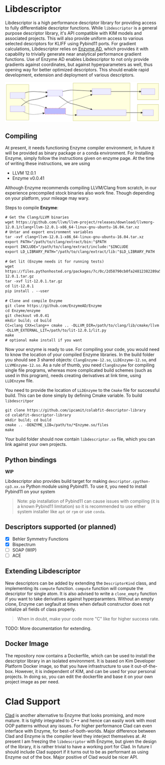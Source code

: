 Libdescriptor
==============

Libdescriptor is a high performance descriptor library for providing access to fully differentiable descriptor functions.
While `libdescriptor` is a general purpose descriptor library, it's API compatible with KIM models and associated projects.
This will also provide uniform access to various selected descriptors for KLIFF using Pybind11 ports.
For gradient calculations, Libdescriptor relies on [Enzyme AD](https://github.com/EnzymeAD/Enzyme), which provides it with capability to trivially generate near analytical performance gradient functions.
Use of Enzyme AD enables Libdescriptor to not only provide gradients against coordinates, but against hyperparameters as well, thus opening way for better optimized descriptors.
This should enable rapid development, extension and deployment of various descriptors.

<img src="libdescriptor.svg" width="800">

## Compiling 
At present, it needs functioning Enzyme compiler environment, in future it will be provided as binary package or a conda environment.
For Installing Enzyme, simply follow the instructions given on enzyme page. At the time of writing these instructions, we are using
- LLVM 12.0.1
- Enzyme v0.0.41

Although Enzyme recommends compiling LLVM/Clang from scratch, in our experience precompiled stock binaries also work fine.
Though depending on your platform, your mileage may wary.

Steps to compile **Enzyme**:
```shell
# Get the Clang/LLVM binaries
wget https://github.com/llvm/llvm-project/releases/download/llvmorg-12.0.1/clang+llvm-12.0.1-x86_64-linux-gnu-ubuntu-16.04.tar.xz
# Untar and export environment variables
tar -xvf clang+llvm-12.0.1-x86_64-linux-gnu-ubuntu-16.04.tar.xz
export PATH="/path/to/clang/extract/bin:"$PATH
export INCLUDE="/path/to/clang/extract/include:"$INCLUDE
export LD_LIBRARY_PATH="/path/to/clang/extract/lib:"$LD_LIBRARY_PATH

# Get lit (Enzyme needs it for running tests)
wget https://files.pythonhosted.org/packages/7c/0c/2d58790cb0fa24812382289a584e05dd1df4b30ccf5e2218ee5a556a0529/lit-12.0.1.tar.gz
tar -xvf lit-12.0.1.tar.gz
cd lit-12.0.1
pip install . --user

# Clone and compile Enzyme
git clone https://github.com/EnzymeAD/Enzyme
cd Enzyme/enzyme
git checkout v0.0.41
mkdir build; cd build
CC=clang CXX=clang++ cmake .. -DLLVM_DIR=/path/to/clang/lib/cmake/llvm -DLLVM_EXTERNAL_LIT=/path/to/lit-12.0.1/lit.py
make 
# optional make install if you want
```
Now your enzyme is ready to use. For compiling your code, you would need to know the location of your compiled Enzyme libraries. 
In the build folder you should see 3 shared objects: `ClangEnzyme-12.so`, `LLDEnzyme-12.so`, and `LLVMEnzyme-12.so`.
As a rule of thumb, you need `ClangEnzyme` for compiling single file programs, whereas more complicated build schemes (such as used in this program),
needs creating derivatives at link time, using `LLDEnzyme` file. 

You need to provide the location of `LLDEnzyme` to the `Cmake` file for successful build.
This can be done simply by defining Cmake variable. To build `libdescritpor`
```shell
git clone https://github.com/ipcamit/colabfit-descriptor-library
cd colabfit-descriptor-library
mkdir build; cd build
cmake .. -DENZYME_LIB=/path/to/*Enzyme.so/files
make
```
Your build folder should now contain `libdescriptor.so` file, which you can link against your own projects.


## Python bindings
**WIP**

Libdescriptor also provides build target for making `descriptor.cpython-cp3.xx.so` Python module using Pybind11.
To use it, you need to install Pybind11 on your system
> Note: pip installation of Pybind11 can cause issues with compiling (it is a known Pybind11 limitation) 
> so it is recommended to use either system installer like `apt` or `rpm`  or use `conda`.

## Descriptors supported (or planned)
- [x] Behler Symmetry Functions
- [x] Bispectrum 
- [ ] SOAP (WIP)
- [ ] ACE

## Extending Libdescriptor
New descriptors can be added by extending the `DescriptorKind` class, and implementing its `compute` function.
`compute` function will compute the descriptor for single atom. It is also advised to write a `clone_empty` function if you want
to take derivatives against hyperparamters. Without an empty clone, Enzyme can segfault at times when default constructor does not initialize
all fields of class properly.

> When in doubt, make your code more "C" like for higher success rate.

TODO: More documentation for extending.

## Docker Image
The repository now contains a Dockerfile, which can be used to install the descriptor library in an isolated environment.
It is based on Kim Developer Platform Docker image, so that you have infrastructure to use it out-of-the-box. However, 
it is  independent of KIM, and can be used for your personal projects. In doing so, you can edit the dockerfile and base
it on your own project image as per need.

# Clad Support
[Clad](https://clad.readthedocs.io/en/latest/index.html) is another alternative to Enzyme that looks promising, and 
more mature. It is tightly integrated to C++ and hence can easily work with most OOP patterns without any issues.
For higher performance Clad can even interface with Enzyme, for best-of-both-worlds. Major difference between Clad and 
Enzyme is the compiler level they interject themselves at. At present I am freezing the `libdescriptor` with Enzyme, but
given the design of the library, it is rather trivial to have a working port for Clad. 
In future I should include Clad support if it turns out to be as performant as using Enzyme out of the box.
Major positive of Clad would be nicer API.